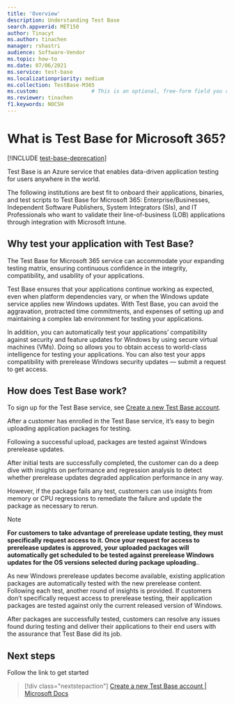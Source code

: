 ```yaml
---
title: 'Overview'
description: Understanding Test Base
search.appverid: MET150
author: Tinacyt
ms.author: tinachen
manager: rshastri
audience: Software-Vendor
ms.topic: how-to
ms.date: 07/06/2021
ms.service: test-base
ms.localizationpriority: medium
ms.collection: TestBase-M365
ms.custom:                 # This is an optional, free-form field you can use to define your own collection of articles. If you have more than one value, format as a bulleted list. This field truncates to something like 144 characters (inclusive of spaces) so keep it short.
ms.reviewer: tinachen
f1.keywords: NOCSH
---
```


# What is Test Base for Microsoft 365?

[!INCLUDE [test-base-deprecation](./includes/test-base-deprecation.md)]

Test Base is an Azure service that enables data-driven application testing for users anywhere in the world. 

The following institutions are best fit to onboard their applications, binaries, and test scripts to Test Base for Microsoft 365: Enterprise/Businesses, Independent Software Publishers, System Integrators (SIs), and IT Professionals who want to validate their line-of-business (LOB) applications through integration with Microsoft Intune.

## Why test your application with Test Base?

The Test Base for Microsoft 365 service can accommodate your expanding testing matrix, ensuring continuous confidence in the integrity, compatibility, and usability of your applications. 

Test Base ensures that your applications continue working as expected, even when platform dependencies vary, or when the Windows update service applies new Windows updates. With Test Base, you can avoid the aggravation, protracted time commitments, and expenses of setting up and maintaining a complex lab environment for testing your applications. 

In addition, you can automatically test your applications’ compatibility against security and feature updates for Windows by using secure virtual machines (VMs). Doing so allows you to obtain access to world-class intelligence for testing your applications. You can also test your apps compatibility with prerelease Windows security updates — submit a request to get access.

## How does Test Base work?

To sign up for the Test Base service, see [Create a new Test Base account](createAccount.md).

After a customer has enrolled in the Test Base service, it’s easy to begin uploading application packages for testing.

Following a successful upload, packages are tested against Windows prerelease updates.

After initial tests are successfully completed, the customer can do a deep dive with insights on performance and regression analysis to detect whether prerelease updates degraded application performance in any way.

However, if the package fails any test, customers can use insights from memory or CPU regressions to remediate the failure and update the package as necessary to rerun.

> [!NOTE]
> **For customers to take advantage of prerelease update testing, they must specifically request access to it. Once your request for access to prerelease updates is approved, your uploaded packages will automatically get scheduled to be tested against prerelease Windows updates for the OS versions selected during package uploading.**.

As new Windows prerelease updates become available, existing application packages are automatically tested with the new prerelease content. Following each test, another round of insights is provided. If customers don’t specifically request access to prerelease testing, their application packages are tested against only the current released version of Windows. 

After packages are successfully tested, customers can resolve any issues found during testing and deliver their applications to their end users with the assurance that Test Base did its job.

## Next steps

Follow the link to get started
> [!div class="nextstepaction"]
> [Create a new Test Base account | Microsoft Docs](createaccount.md)
